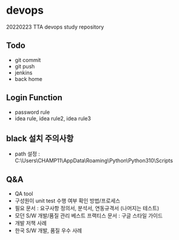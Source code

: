 # devops
20220223 TTA devops study repository

## Todo
- git commit
- git push
- jenkins
- back home

## Login Function
- password rule
- idea rule, idea rule2, idea rule3


## black 설치 주의사항
- path 설정 : C:\Users\CHAMP11\AppData\Roaming\Python\Python310\Scripts

## Q&A
- QA tool
- 구성원이 unit test 수행 여부 확인 방법/프로세스
- 필요 문서 : 요구사항 정의서, 분석서, 연동규격서 (나머지는 테스트)
- 모던 S/W 개발/품질 관리 베스트 프랙티스 문서 : 구글 스타일 가이드
- 개발 저책 사례
- 한국 S/W 개발, 품질 우수 사례
